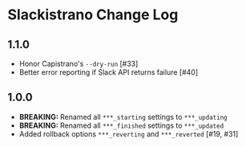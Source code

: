 # Slackistrano Change Log

1.1.0
-----

- Honor Capistrano's `--dry-run` [#33]
- Better error reporting if Slack API returns failure [#40]


1.0.0
-----

- **BREAKING:** Renamed all `***_starting` settings to `***_updating`
- **BREAKING:** Renamed all `***_finished` settings to `***_updated`
- Added rollback options `***_reverting` and `***_reverted` [#19, #31]

